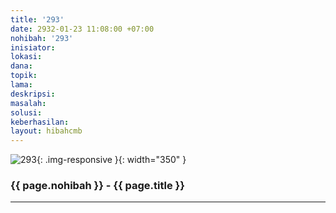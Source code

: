 ```yaml
---
title: '293'
date: 2932-01-23 11:08:00 +07:00
nohibah: '293'
inisiator:
lokasi:
dana:
topik:
lama:
deskripsi:
masalah:
solusi:
keberhasilan:
layout: hibahcmb
---
```


![293](/static/img/hibahcmb/293.png){: .img-responsive }{: width="350" }

### {{ page.nohibah }} - {{ page.title }}

---

